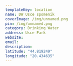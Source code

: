 ```yaml
---
templateKey: location
name: DW Usce spomenik
coverImage: /img/unnamed.png
pin: /img/unnamed.png
category: Drinking Water
address: Usce Park
website:
email: 
description:
latitude: "44.819249"
longitude: "20.434635"
---
```

